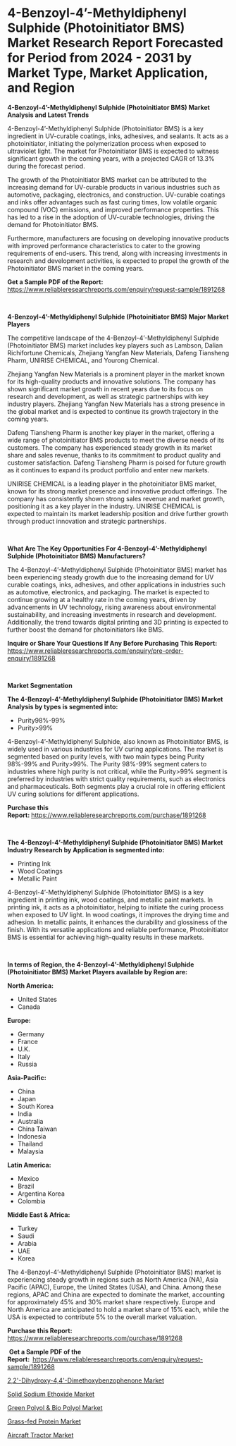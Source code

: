 <p><h1>4-Benzoyl-4’-Methyldiphenyl Sulphide (Photoinitiator BMS) Market Research Report Forecasted for Period from 2024 -  2031 by Market Type, Market Application, and Region</h1></p><p><strong>4-Benzoyl-4’-Methyldiphenyl Sulphide (Photoinitiator BMS) Market Analysis and Latest Trends</strong></p>
<p><p>4-Benzoyl-4’-Methyldiphenyl Sulphide (Photoinitiator BMS) is a key ingredient in UV-curable coatings, inks, adhesives, and sealants. It acts as a photoinitiator, initiating the polymerization process when exposed to ultraviolet light. The market for Photoinitiator BMS is expected to witness significant growth in the coming years, with a projected CAGR of 13.3% during the forecast period.</p><p>The growth of the Photoinitiator BMS market can be attributed to the increasing demand for UV-curable products in various industries such as automotive, packaging, electronics, and construction. UV-curable coatings and inks offer advantages such as fast curing times, low volatile organic compound (VOC) emissions, and improved performance properties. This has led to a rise in the adoption of UV-curable technologies, driving the demand for Photoinitiator BMS.</p><p>Furthermore, manufacturers are focusing on developing innovative products with improved performance characteristics to cater to the growing requirements of end-users. This trend, along with increasing investments in research and development activities, is expected to propel the growth of the Photoinitiator BMS market in the coming years.</p></p>
<p><strong>Get a Sample PDF of the Report:&nbsp;</strong> <a href="https://www.reliableresearchreports.com/enquiry/request-sample/1891268">https://www.reliableresearchreports.com/enquiry/request-sample/1891268</a></p>
<p>&nbsp;</p>
<p><strong>4-Benzoyl-4’-Methyldiphenyl Sulphide (Photoinitiator BMS) Major Market Players</strong></p>
<p><p>The competitive landscape of the 4-Benzoyl-4’-Methyldiphenyl Sulphide (Photoinitiator BMS) market includes key players such as Lambson, Dalian Richifortune Chemicals, Zhejiang Yangfan New Materials, Dafeng Tiansheng Pharm, UNIRISE CHEMICAL, and Yourong Chemical.</p><p>Zhejiang Yangfan New Materials is a prominent player in the market known for its high-quality products and innovative solutions. The company has shown significant market growth in recent years due to its focus on research and development, as well as strategic partnerships with key industry players. Zhejiang Yangfan New Materials has a strong presence in the global market and is expected to continue its growth trajectory in the coming years.</p><p>Dafeng Tiansheng Pharm is another key player in the market, offering a wide range of photoinitiator BMS products to meet the diverse needs of its customers. The company has experienced steady growth in its market share and sales revenue, thanks to its commitment to product quality and customer satisfaction. Dafeng Tiansheng Pharm is poised for future growth as it continues to expand its product portfolio and enter new markets.</p><p>UNIRISE CHEMICAL is a leading player in the photoinitiator BMS market, known for its strong market presence and innovative product offerings. The company has consistently shown strong sales revenue and market growth, positioning it as a key player in the industry. UNIRISE CHEMICAL is expected to maintain its market leadership position and drive further growth through product innovation and strategic partnerships.</p></p>
<p>&nbsp;</p>
<p><strong>What Are The Key Opportunities For 4-Benzoyl-4’-Methyldiphenyl Sulphide (Photoinitiator BMS) Manufacturers?</strong></p>
<p><p>The 4-Benzoyl-4’-Methyldiphenyl Sulphide (Photoinitiator BMS) market has been experiencing steady growth due to the increasing demand for UV curable coatings, inks, adhesives, and other applications in industries such as automotive, electronics, and packaging. The market is expected to continue growing at a healthy rate in the coming years, driven by advancements in UV technology, rising awareness about environmental sustainability, and increasing investments in research and development. Additionally, the trend towards digital printing and 3D printing is expected to further boost the demand for photoinitiators like BMS.</p></p>
<p><strong>Inquire or Share Your Questions If Any Before Purchasing This Report:</strong> <a href="https://www.reliableresearchreports.com/enquiry/pre-order-enquiry/1891268">https://www.reliableresearchreports.com/enquiry/pre-order-enquiry/1891268</a></p>
<p>&nbsp;</p>
<p><strong>Market Segmentation</strong></p>
<p><strong>The 4-Benzoyl-4’-Methyldiphenyl Sulphide (Photoinitiator BMS) Market Analysis by types is segmented into:</strong></p>
<p><ul><li>Purity98%-99%</li><li>Purity>99%</li></ul></p>
<p><p>4-Benzoyl-4’-Methyldiphenyl Sulphide, also known as Photoinitiator BMS, is widely used in various industries for UV curing applications. The market is segmented based on purity levels, with two main types being Purity 98%-99% and Purity>99%. The Purity 98%-99% segment caters to industries where high purity is not critical, while the Purity>99% segment is preferred by industries with strict quality requirements, such as electronics and pharmaceuticals. Both segments play a crucial role in offering efficient UV curing solutions for different applications.</p></p>
<p><strong>Purchase this Report:&nbsp;</strong><a href="https://www.reliableresearchreports.com/purchase/1891268">https://www.reliableresearchreports.com/purchase/1891268</a></p>
<p>&nbsp;</p>
<p><strong>The 4-Benzoyl-4’-Methyldiphenyl Sulphide (Photoinitiator BMS) Market Industry Research by Application is segmented into:</strong></p>
<p><ul><li>Printing Ink</li><li>Wood Coatings</li><li>Metallic Paint</li></ul></p>
<p><p>4-Benzoyl-4’-Methyldiphenyl Sulphide (Photoinitiator BMS) is a key ingredient in printing ink, wood coatings, and metallic paint markets. In printing ink, it acts as a photoinitiator, helping to initiate the curing process when exposed to UV light. In wood coatings, it improves the drying time and adhesion. In metallic paints, it enhances the durability and glossiness of the finish. With its versatile applications and reliable performance, Photoinitiator BMS is essential for achieving high-quality results in these markets.</p></p>
<p>&nbsp;</p>
<p><strong>In terms of Region, the 4-Benzoyl-4’-Methyldiphenyl Sulphide (Photoinitiator BMS) Market Players available by Region are:</strong></p>
<p>
    <p> <strong> North America: </strong>
        <ul>
            <li>United States</li>
            <li>Canada</li>
        </ul>
        </p> 
    <p> <strong> Europe: </strong>
        <ul>
            <li>Germany</li>
            <li>France</li>
            <li>U.K.</li>
            <li>Italy</li>
            <li>Russia</li>
        </ul>
        </p> 
    <p> <strong> Asia-Pacific: </strong>
        <ul>
            <li>China</li>
            <li>Japan</li>
            <li>South Korea</li>
            <li>India</li>
            <li>Australia</li>
            <li>China Taiwan</li>
            <li>Indonesia</li>
            <li>Thailand</li>
            <li>Malaysia</li>
        </ul>
        </p> 
    <p> <strong> Latin America: </strong>
        <ul>
            <li>Mexico</li>
            <li>Brazil</li>
            <li>Argentina Korea</li>
            <li>Colombia</li>
        </ul>
        </p> 
    <p> <strong> Middle East & Africa: </strong>
        <ul>
            <li>Turkey</li>
            <li>Saudi</li>
            <li>Arabia</li>
            <li>UAE</li>
            <li>Korea</li>
        </ul>
    </p>
    </p>
<p><p>The 4-Benzoyl-4’-Methyldiphenyl Sulphide (Photoinitiator BMS) market is experiencing steady growth in regions such as North America (NA), Asia Pacific (APAC), Europe, the United States (USA), and China. Among these regions, APAC and China are expected to dominate the market, accounting for approximately 45% and 30% market share respectively. Europe and North America are anticipated to hold a market share of 15% each, while the USA is expected to contribute 5% to the overall market valuation.</p></p>
<p><strong>Purchase this Report: </strong><a href="https://www.reliableresearchreports.com/purchase/1891268">https://www.reliableresearchreports.com/purchase/1891268</a></p>
<p>&nbsp;<strong>Get a Sample PDF of the Report:&nbsp;&nbsp;</strong><a href="https://www.reliableresearchreports.com/enquiry/request-sample/1891268">https://www.reliableresearchreports.com/enquiry/request-sample/1891268</a></p>
<p><strong></strong></p>
<p><p><a href="https://github.com/julyju69/Market-Research-Report-List-2/blob/main/22-dihydroxy-44-dimethoxybenzophenone-market.md">2,2'-Dihydroxy-4,4'-Dimethoxybenzophenone Market</a></p><p><a href="https://github.com/nathandecarvalho/Market-Research-Report-List-2/blob/main/solid-sodium-ethoxide-market.md">Solid Sodium Ethoxide Market</a></p><p><a href="https://noble-drawer-34c.notion.site/Green-Polyol-Bio-Polyol-Market-Growth-Market-Trends-COVID-19-Impact-and-Forecasts-for-period-fr-3082e45c145f425ca6a300a64b12e89a">Green Polyol & Bio Polyol Market</a></p><p><a href="https://meowing-canidae-761.notion.site/Grass-fed-Protein-Market-Research-Report-Provides-Critical-Insights-that-can-help-Shape-Business-Dev-834381a443f443b7b893ad4660e77aed">Grass-fed Protein Market</a></p><p><a href="https://view.publitas.com/reportprime-1/aircraft-tractor-market-dynamics-2024-2031-also-about-its-market-trends-projections-and-opportunities/">Aircraft Tractor Market</a></p></p>
